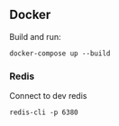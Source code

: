 
## Docker

Build and run:

    docker-compose up --build

### Redis

Connect to dev redis

    redis-cli -p 6380
